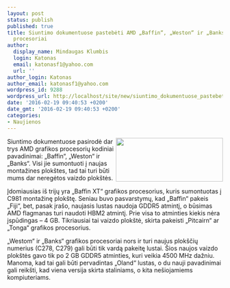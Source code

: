 ```yaml
---
layout: post
status: publish
published: true
title: Siuntimo dokumentuose pastebėti AMD „Baffin“, „Weston“ ir „Banks“ grafikos
  procesoriai
author:
  display_name: Mindaugas Klumbis
  login: Katonas
  email: katonasf1@yahoo.com
  url: ''
author_login: Katonas
author_email: katonasf1@yahoo.com
wordpress_id: 9288
wordpress_url: http://localhost/site/new/siuntimo_dokumentuose_pastebeti_amd_baffin_weston_ir_banks_grafikos_procesoriai/
date: '2016-02-19 09:40:53 +0200'
date_gmt: '2016-02-19 09:40:53 +0200'
categories:
- Naujienos
---
```

<p>
	<a href="http://technews.lt/userfiles/AMD-Baffin-Weston-Banks-GPUs.png"><img alt="" src="http://technews.lt/userfiles/AMD-Baffin-Weston-Banks-GPUs.png" style="width: 250px; height: 102px; float: right;" /></a>Siuntimo dokumentuose pasirodė dar trys AMD grafikos procesorių kodiniai pavadinimai: &bdquo;Baffin&ldquo;, &bdquo;Weston&ldquo; ir &bdquo;Banks&ldquo;. Visi jie sumontuoti į naujas montažines plok&scaron;tes, tad tai turi būti mums dar neregėtos vaizdo plok&scaron;tės.</p>
<p>
	Įdomiausias i&scaron; trijų yra &bdquo;Baffin XT&ldquo; grafikos procesorius, kuris sumontuotas į C981 montažinę plok&scaron;tę. Seniau buvo pasvarstymų, kad &bdquo;Baffin&ldquo; pakeis &bdquo;Fiji&ldquo;, bet, pasak įra&scaron;o, naujasis lustas naudoja GDDR5 atmintį, o būsimas AMD flagmanas turi naudoti HBM2 atmintį. Prie visa to atminties kiekis nėra įspūdingas &ndash; 4 GB. Tikriausiai tai vaizdo plok&scaron;tė, skirta pakeisti &bdquo;Pitcairn&ldquo; ar &bdquo;Tonga&ldquo; grafikos procesorius.</p>
<p>
	&bdquo;Westom&ldquo; ir &bdquo;Banks&ldquo; grafikos procesoriai nors ir turi naujus plok&scaron;čių numerius (C278, C279) gali būti tik vardą pakeitę lustai. &Scaron;ios naujos vaizdo plok&scaron;tės gavo tik po 2 GB GDDR5 atminties, kuri veikia 4500 MHz dažniu. Manoma, kad tai gali būti pervadintas &bdquo;Oland&ldquo; lustas, o du nauji pavadinimai gali reik&scaron;ti, kad viena versija skirta staliniams, o kita ne&scaron;iojamiems kompiuteriams.</p>
